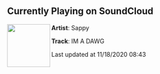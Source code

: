 ## Currently Playing on SoundCloud

[<img align="left" width="100" src="https://i1.sndcdn.com/artworks-e84ynyiRylY2Vzjf-LBMDTQ-t50x50.jpg">](https://soundcloud.com/sappy94/im-a-dawg?in=saxurn/sets/dancing-landscapes)

**Artist**: Sappy 

**Track**: IM A DAWG

Last updated at 11/18/2020 08:43
